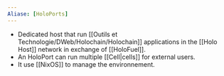 ```yaml
---
Aliase: [HoloPorts]
---
```


- Dedicated host that run [[Outils et Technologie/DWeb/Holochain/Holochain]] applications in the [[Holo Host]] network in exchange of [[HoloFuel]].
- An HoloPort can run multiple [[Cell|cells]] for external users.
- It use [[NixOS]] to manage the environnement.